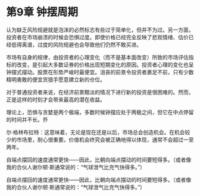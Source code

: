 # 第9章 钟摆周期

认为缺乏风险规避就是泡沫的必然标志有些过于简单化，但并不为过。另一方面，投资者在市场崩溃的时候会恐惧过度。即使价格已经完全反映了悲观情绪、估价已经低得离谱，过度的风险规避也会导致他们仍然不敢买进。

市场有自身的规律，由投资者的心理变化（而不是基本面改变）所致的市场评估指标的改变，是引起大多数证券的价格出现短期变化的原因。投资者心理的变化也呈钟摆式摆动。股票在形势严峻时最便宜。沮丧的前景令投资者裹足不前，只有少数精明勇敢的便宜货猎手愿意建立新的仓位。

对于普通投资者来说，在经济前景黯淡的情况下进行新的投资是很困难的。然而，正是这样的时刻才会带来最高的潜在收益。

理论上，恐惧与贪婪是两个极端，多数时候钟摆应处于两极之间，但它在中点停留的时间并不长。乔

尔·格林布拉特：这意味着，无论是现在还是以后，市场总会创造机会。在机会较少的市场里，耐心很重要。价值机会终究会被正确地得以体现，通常不会超过一至两年。

自端点摆回的速度通常更快——因此，比朝向端点摆动的时间要短得多。（或者像我的合伙人谢尔顿·斯通常说的：“气球泄气比充气快得多。”）

自端点摆回的速度通常更快——因此，比朝向端点摆动的时间要短得多。（或者像我的合伙人谢尔顿·斯通常说的：“气球泄气比充气快得多。”）
